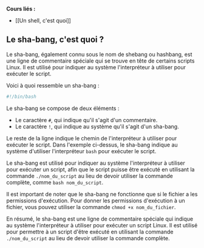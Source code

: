**Cours liés :**
- [[Un shell, c'est quoi]]

## Le sha-bang, c'est quoi ?

Le sha-bang, également connu sous le nom de shebang ou hashbang, est une ligne de commentaire spéciale qui se trouve en tête de certains scripts Linux. Il est utilisé pour indiquer au système l'interpréteur à utiliser pour exécuter le script.

Voici à quoi ressemble un sha-bang :

```bash
#!/bin/bash
```

Le sha-bang se compose de deux éléments :

-   Le caractère `#`, qui indique qu'il s'agit d'un commentaire.
-   Le caractère `!`, qui indique au système qu'il s'agit d'un sha-bang.

Le reste de la ligne indique le chemin de l'interpréteur à utiliser pour exécuter le script. Dans l'exemple ci-dessus, le sha-bang indique au système d'utiliser l'interpréteur `bash` pour exécuter le script.

Le sha-bang est utilisé pour indiquer au système l'interpréteur à utiliser pour exécuter un script, afin que le script puisse être exécuté en utilisant la commande `./nom_du_script` au lieu de devoir utiliser la commande complète, comme `bash nom_du_script`.

Il est important de noter que le sha-bang ne fonctionne que si le fichier a les permissions d'exécution. Pour donner les permissions d'exécution à un fichier, vous pouvez utiliser la commande `chmod +x nom_du_fichier`.

En résumé, le sha-bang est une ligne de commentaire spéciale qui indique au système l'interpréteur à utiliser pour exécuter un script Linux. Il est utilisé pour permettre à un script d'être exécuté en utilisant la commande `./nom_du_script` au lieu de devoir utiliser la commande complète.